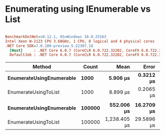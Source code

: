 # Enumerating using IEnumerable vs List

``` ini

BenchmarkDotNet=v0.12.1, OS=Windows 10.0.25163
Intel Xeon W-2123 CPU 3.60GHz, 1 CPU, 8 logical and 4 physical cores
.NET Core SDK=7.0.100-preview.5.22307.18
  [Host]     : .NET Core 6.0.7 (CoreCLR 6.0.722.32202, CoreFX 6.0.722.32202), X64 RyuJIT
  DefaultJob : .NET Core 6.0.7 (CoreCLR 6.0.722.32202, CoreFX 6.0.722.32202), X64 RyuJIT


```
|                   Method |  Count |         Mean |      Error |     StdDev |       Median | Ratio | RatioSD |    Gen 0 |    Gen 1 |    Gen 2 | Allocated |
|------------------------- |------- |-------------:|-----------:|-----------:|-------------:|------:|--------:|---------:|---------:|---------:|----------:|
| **EnumerateUsingEnumerable** |   **1000** |     **5.906 μs** |  **0.3212 μs** |  **0.9318 μs** |     **5.625 μs** |  **1.00** |    **0.00** |   **0.0076** |        **-** |        **-** |      **40 B** |
|     EnumerateUsingToList |   1000 |     8.899 μs |  0.2065 μs |  0.5925 μs |     8.776 μs |  1.54 |    0.25 |   1.9531 |        - |        - |    8464 B |
|                          |        |              |            |            |              |       |         |          |          |          |           |
| **EnumerateUsingEnumerable** | **100000** |   **552.006 μs** | **16.2709 μs** | **47.4629 μs** |   **540.604 μs** |  **1.00** |    **0.00** |        **-** |        **-** |        **-** |      **40 B** |
|     EnumerateUsingToList | 100000 | 1,238.405 μs | 29.5896 μs | 87.2456 μs | 1,229.060 μs |  2.26 |    0.26 | 285.1563 | 285.1563 | 285.1563 | 1049113 B |
